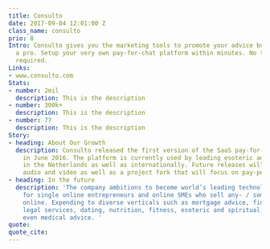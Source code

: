 ```yaml
---
title: Consulto
date: 2017-09-04 12:01:00 Z
class_name: consulto
prio: 8
Intro: Consulto gives you the marketing tools to promote your advice business like
  a pro. Setup your very own pay-for-chat platform within minutes. No technical know-how
  required.
Links:
- www.consulto.com
Stats:
- number: 2mil
  description: This is the description
- number: 300k+
  description: This is the description
- number: 77
  description: This is the description
Story:
- heading: About Our Growth
  description: Consulto released the first version of the SaaS pay-for-chat solution
    in June 2016. The platform is currently used by leading esoteric advice websites
    in the Netherlands as well as internationally. Future releases will include web-based
    audio and video as well as a project fork that will focus on pay-per-message SaaS.
- heading: In the future
  description: 'The company ambitions to become world’s leading technological enabler
    for single online entrepreneurs and online SMEs who sell any- / some kind of advice
    online. Expending to diverse verticals such as mortgage advice, financial consulting,
    legal services, dating, nutrition, fitness, esoteric and spiritual, beauty, or
    even medical advice. '
quote:
quote_cite:
---
```


